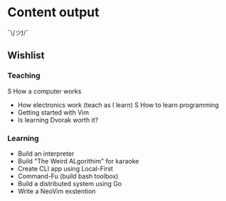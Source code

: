 # Content output

¯\\_(ツ)_/¯

## Wishlist

### Teaching
S How a computer works
- How electronics work (teach as I learn)
S How to learn programming
- Getting started with Vim
- Is learning Dvorak worth it?


### Learning
- Build an interpreter
- Build "The Weird ALgorithim" for karaoke
- Create CLI app using Local-First
- Command-Fu (build bash toolbox)
- Build a distributed system using Go
- Write a NeoVim exstention

